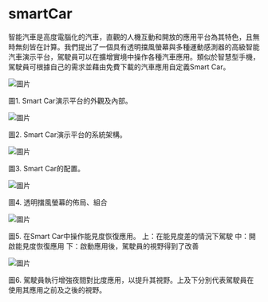 # smartCar
智能汽車是高度電腦化的汽車，直觀的人機互動和開放的應用平台為其特色，且無時無刻皆在計算。我們提出了一個具有透明擋風螢幕與多種運動感測器的高級智能汽車演示平台，駕駛員可以在擴增實境中操作各種汽車應用。類似於智慧型手機，駕駛員可根據自己的需求並藉由免費下載的汽車應用自定義Smart Car。 



![圖片](https://github.com/smartCarLab/smartCar/blob/master/image/image1.png?raw=true)

圖1. Smart Car演示平台的外觀及內部。

![圖片](https://github.com/smartCarLab/smartCar/blob/master/image/image2.png?raw=true)

圖2. Smart Car演示平台的系統架構。

![圖片](https://github.com/smartCarLab/smartCar/blob/master/image/image3.png?raw=true)

圖3. Smart Car的配置。

![圖片](https://github.com/smartCarLab/smartCar/blob/master/image/image4.png?raw=true)

圖4. 透明擋風螢幕的佈局、組合

![圖片](https://github.com/smartCarLab/smartCar/blob/master/image/image5.png?raw=true)

圖5. 在Smart Car中操作能見度恢復應用。
上：在能見度差的情況下駕駛
中：開啟能見度恢復應用
下：啟動應用後，駕駛員的視野得到了改善

![圖片](https://github.com/smartCarLab/smartCar/blob/master/image/image6.png?raw=true)

圖6. 駕駛員執行增強夜間對比度應用，以提升其視野。上及下分別代表駕駛員在使用其應用之前及之後的視野。

